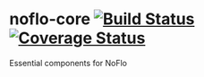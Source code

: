 # noflo-core [![Build Status](https://secure.travis-ci.org/noflo/noflo-core.png?branch=master)](http://travis-ci.org/noflo/noflo-core) [![Coverage Status](https://coveralls.io/repos/github/noflo/noflo-core/badge.svg?branch=master)](https://coveralls.io/github/noflo/noflo-core?branch=master)

Essential components for NoFlo
